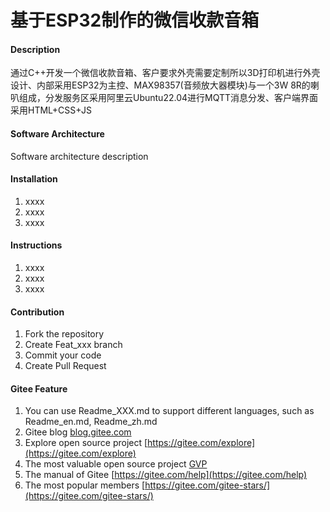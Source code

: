 # 基于ESP32制作的微信收款音箱

#### Description
通过C++开发一个微信收款音箱、客户要求外壳需要定制所以3D打印机进行外壳设计、内部采用ESP32为主控、MAX98357(音频放大器模块)与一个3W 8R的喇叭组成，分发服务区采用阿里云Ubuntu22.04进行MQTT消息分发、客户端界面采用HTML+CSS+JS

#### Software Architecture
Software architecture description

#### Installation

1.  xxxx
2.  xxxx
3.  xxxx

#### Instructions

1.  xxxx
2.  xxxx
3.  xxxx

#### Contribution

1.  Fork the repository
2.  Create Feat_xxx branch
3.  Commit your code
4.  Create Pull Request


#### Gitee Feature

1.  You can use Readme\_XXX.md to support different languages, such as Readme\_en.md, Readme\_zh.md
2.  Gitee blog [blog.gitee.com](https://blog.gitee.com)
3.  Explore open source project [https://gitee.com/explore](https://gitee.com/explore)
4.  The most valuable open source project [GVP](https://gitee.com/gvp)
5.  The manual of Gitee [https://gitee.com/help](https://gitee.com/help)
6.  The most popular members  [https://gitee.com/gitee-stars/](https://gitee.com/gitee-stars/)
